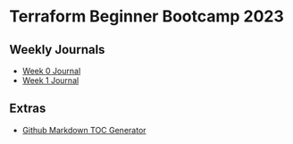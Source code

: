 # Terraform Beginner Bootcamp 2023

## Weekly Journals
- [Week 0 Journal](journal/week_0.md)
- [Week 1 Journal](journal/week_1.md)


## Extras
- [Github Markdown TOC Generator](http://ecotrust-canada.github.io/markdown-toc/)